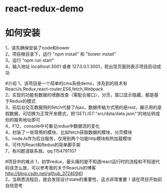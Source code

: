 # react-redux-demo 
# 如何安装
1，请先确保安装了node和bower<br>
2，项目根目录下，运行 "npm install" 和 "bower install"<br>
3，运行 "npm run start"<br>
4，输入地址 localhost:3001 或者 127.0.0.1:3001，若出现页面则表示项目启动成功

#介绍
1，该项目是一个简单的cms系统demo，涉及到的技术有ReactJs,Redux,react-router,ES6,fetch,Webpack<br>
2，实现的功能有数据的增删改查（需配合接口），分页，窗口显示隐藏，都是基于Redux的模式<br>
3，前后台交互数据用的fetch代替了Ajax，数据传输方式用的是rest，展示用的是假数据，可切换为正常开发模式，把'GETLIST:"src/data/data.json"'的地址转成你的服务地址即可<br>
4，F12，console中可看见redux中数据流的变化<br>
4，封装了一些常用的模块，比如fetch获取数据的模块，分页模块<br>
5，nodeJs作为后台服务，仅用到两个功能http模块和热加载模块<br>
6，可作为React和Redux的简单脚手架<br>
7，有问题请联系我，qq:1154791107<br>

#项目中的难点
1，初学redux，最头痛的是不知道react运行时的流程和不知道代码该怎么放，可以参考我的关于ReactJs的博客 http://blog.csdn.net/github_37240941<br>
2，当熟悉流程后，就会发现设计state的重要性，这点非常重要！请在项目开始前自信思考<br>
